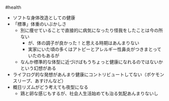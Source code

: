 #health

- ソフトな身体改造としての健康
- 「標準」体重のいぶかしさ
	- 別に痩せていることで直接的に病気になったり怪我をしたことは今の所ない
		- が、体の調子が良かった！と思える時期はあんまりない
		- 実家にいた頃の多くはアトピーとアレルギー性鼻炎がつきまとっていたのもあるが
	- なんか標準的な体型に近づけばもうちょっと健康になれるのではないかという幻想がある
- ライフログ的な発想があんまり健康にコントリビュートしてない（ポケモンスリープ、あすけんなど）
- 概日リズムがどう考えても夜型になる
	- 鶏と卵な感じもするが、社会人生活始めても治る気配あんまりないし